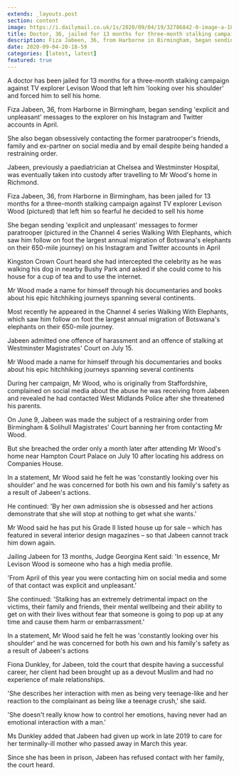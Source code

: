 ```yaml
---
extends: _layouts.post
section: content
image: https://i.dailymail.co.uk/1s/2020/09/04/19/32786842-0-image-a-18_1599242639571.jpg 
title: Doctor, 36, jailed for 13 months for three-month stalking campaign against TV explorer Levison Wood 
description: Fiza Jabeen, 36, from Harborne in Birmingham, began sending explicit and unpleasant messages to Levison Wood on his Instagram and Twitter accounts in April of this year. 
date: 2020-09-04-20-18-59 
categories: [latest, latest] 
featured: true 
--- 
```

A doctor has been jailed for 13 months for a three-month stalking campaign against TV explorer Levison Wood that left him 'looking over his shoulder' and forced him to sell his home.

Fiza Jabeen, 36, from Harborne in Birmingham, began sending 'explicit and unpleasant' messages to the explorer on his Instagram and Twitter accounts in April.

She also began obsessively contacting the former paratrooper's friends, family and ex-partner on social media and by email despite being handed a restraining order.

Jabeen, previously a paediatrician at Chelsea and Westminster Hospital, was eventually taken into custody after travelling to Mr Wood's home in Richmond.

Fiza Jabeen, 36, from Harborne in Birmingham, has been jailed for 13 months for a three-month stalking campaign against TV explorer Levison Wood (pictured) that left him so fearful he decided to sell his home

She began sending 'explicit and unpleasant' messages to former paratrooper (pictured in the Channel 4 series Walking With Elephants, which saw him follow on foot the largest annual migration of Botswana's elephants on their 650-mile journey) on his Instagram and Twitter accounts in April

Kingston Crown Court heard she had intercepted the celebrity as he was walking his dog in nearby Bushy Park and asked if she could come to his house for a cup of tea and to use the internet.

Mr Wood made a name for himself through his documentaries and books about his epic hitchhiking journeys spanning several continents.

Most recently he appeared in the Channel 4 series Walking With Elephants, which saw him follow on foot the largest annual migration of Botswana's elephants on their 650-mile journey.

Jabeen admitted one offence of harassment and an offence of stalking at Westminster Magistrates' Court on July 15.

Mr Wood made a name for himself through his documentaries and books about his epic hitchhiking journeys spanning several continents

During her campaign, Mr Wood, who is originally from Staffordshire, complained on social media about the abuse he was receiving from Jabeen and revealed he had contacted West Midlands Police after she threatened his parents.

On June 9, Jabeen was made the subject of a restraining order from Birmingham & Solihull Magistrates' Court banning her from contacting Mr Wood.

But she breached the order only a month later after attending Mr Wood's home near Hampton Court Palace on July 10 after locating his address on Companies House.

In a statement, Mr Wood said he felt he was 'constantly looking over his shoulder' and he was concerned for both his own and his family's safety as a result of Jabeen's actions.

He continued: 'By her own admission she is obsessed and her actions demonstrate that she will stop at nothing to get what she wants.'

Mr Wood said he has put his Grade II listed house up for sale – which has featured in several interior design magazines – so that Jabeen cannot track him down again.

Jailing Jabeen for 13 months, Judge Georgina Kent said: 'In essence, Mr Levison Wood is someone who has a high media profile.

'From April of this year you were contacting him on social media and some of that contact was explicit and unpleasant.'

She continued: 'Stalking has an extremely detrimental impact on the victims, their family and friends, their mental wellbeing and their ability to get on with their lives without fear that someone is going to pop up at any time and cause them harm or embarrassment.'

In a statement, Mr Wood said he felt he was 'constantly looking over his shoulder' and he was concerned for both his own and his family's safety as a result of Jabeen's actions 

Fiona Dunkley, for Jabeen, told the court that despite having a successful career, her client had been brought up as a devout Muslim and had no experience of male relationships.

'She describes her interaction with men as being very teenage-like and her reaction to the complainant as being like a teenage crush,' she said.

'She doesn't really know how to control her emotions, having never had an emotional interaction with a man.'

Ms Dunkley added that Jabeen had given up work in late 2019 to care for her terminally-ill mother who passed away in March this year.

Since she has been in prison, Jabeen has refused contact with her family, the court heard.


